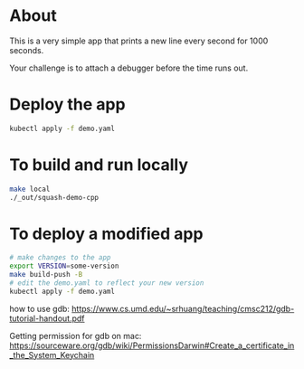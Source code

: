 # About
This is a very simple app that prints a new line every second for 1000 seconds.

Your challenge is to attach a debugger before the time runs out.

# Deploy the app
```bash
kubectl apply -f demo.yaml
```

# To build and run locally
```bash
make local
./_out/squash-demo-cpp
```

# To deploy a modified app
```bash
# make changes to the app
export VERSION=some-version
make build-push -B
# edit the demo.yaml to reflect your new version
kubectl apply -f demo.yaml
```

how to use gdb:
https://www.cs.umd.edu/~srhuang/teaching/cmsc212/gdb-tutorial-handout.pdf

Getting permission for gdb on mac:
https://sourceware.org/gdb/wiki/PermissionsDarwin#Create_a_certificate_in_the_System_Keychain

